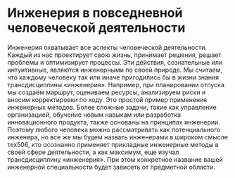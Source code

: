 # Инженерия в повседневной человеческой деятельности

Инженерия охватывает все аспекты человеческой деятельности. Каждый из нас проектирует свою жизнь, принимает решения, решает проблемы и оптимизирует процессы. Эти действия, сознательные или интуитивные, являются инженерными по своей природе. Мы считаем, что каждому человеку так или иначе пригодились бы в жизни знания трансдисциплины «инженерия». Например, при планировании отпуска мы создаём маршрут, оцениваем ресурсы, анализируем риски и вносим корректировки по ходу. Это простой пример применения инженерных методов. Более сложные задачи, такие как управление организацией, обучение новым навыкам или разработка инновационного продукта, также основаны на принципах инженерии.
Поэтому любого человека можно рассматривать как потенциального инженера, но все же мы будем назвать инженерами в широком смысле тех506, кто осознанно применяет прикладные инженерные методы в своей сфере деятельности, а как максимум, еще изучал трансдисциплину «инженерия». При этом конкретное название вашей инженерной специальности будет зависеть от предметной области.
